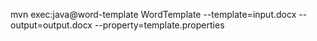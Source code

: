 mvn exec:java@word-template
WordTemplate --template=input.docx --output=output.docx --property=template.properties
